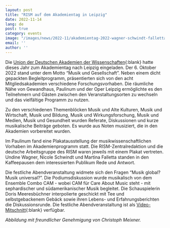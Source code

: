 ```yaml
---
layout: post
title: "RISM auf dem Akademientag in Leipzig"
date: 2022-11-14
lang: de
post: true
category: events
image: "/images/news/2022-11/akademientag-2022-wagner-schwindt-falletta-website.JPG"
email: ''
author: ''
---
```


Die [Union der Deutschen Akademien der Wissenschaften](https://www.akademienunion.de/en){:blank} hatte dieses Jahr zum Akademientag nach Leipzig eingeladen. Der 6. Oktober 2022 stand unter dem Motto “Musik und Gesellschaft”. Neben einem dicht gepackten Begleitprogramm, präsentierten sich von den acht Mitgliedsakademien verschiedene Forschungsvorhaben. Die räumliche Nähe von Gewandhaus, Paulinum und der Oper Leipzig ermöglichte es den Teilnehmern und Gästen zwischen den Veranstaltungsorten zu wechseln und das vielfältige Programm zu nutzen.  

Zu den verschiedenen Themenblöcken Musik und Alte Kulturen, Musik und Wirtschaft, Musik und Bildung, Musik und Wirkungsforschung, Musik und Medien, Musik und Gesundheit wurden Referate, Diskussionen und kurze musikalische Beiträge geboten. Es wurde aus Noten musiziert, die in den Akademien vorbereitet wurden.  

Im Paulinum fand eine Plakatausstellung der musikwissenschaftlichen Vorhaben im Akademienprogramm statt. Die RISM-Zentralredaktion und die deutsche Arbeitsgruppe des RISM waren jeweils mit einem Plakat vertreten. Undine Wagner, Nicole Schwindt und Martina Falletta standen in den Kaffeepausen dem interessierten Publikum Rede und Antwort.  

Die festliche Abendveranstaltung widmete sich den Fragen “Musik global? Musik universal?”. Die Podiumsdiskussion wurde musikalisch von dem Ensemble Combo CAM - wobei CAM für Care About Music steht - mit sephardischer und südamerikanischer Musik begleitet. Die Schauspielerin Doris Meeresbüchner interpolierte geschickt mit Tee und selbstgebackenem Gebäck sowie ihren Lebens- und Erfahrungsberichten die Diskussionsrunde. Die festliche Abendveranstaltung ist als [Video-Mitschnitt](https://youtu.be/NLhRSO08yjw){:blank} verfügbar.   

_Abbildung mit freundlicher Genehmigung von Christoph Meixner._
